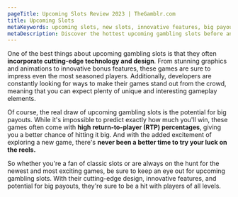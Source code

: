 ```yaml
---
pageTitle: Upcoming Slots Review 2023 | TheGamblr.com
title: Upcoming Slots
metaKeywords: upcoming slots, new slots, innovative features, big payouts, cutting-edge graphics, buzzworthy games, exclusive previews
metaDescription: Discover the hottest upcoming gambling slots before anyone else! We've curated a list of the most buzzworthy games on the horizon, including exclusive previews and behind-the-scenes info. Don't miss out on the next big thing in online gaming.
---
```


One of the best things about upcoming gambling slots is that they often **incorporate cutting-edge technology and design**. From stunning graphics and animations to innovative bonus features, these games are sure to impress even the most seasoned players. Additionally, developers are constantly looking for ways to make their games stand out from the crowd, meaning that you can expect plenty of unique and interesting gameplay elements.

Of course, the real draw of upcoming gambling slots is the potential for big payouts. While it's impossible to predict exactly how much you'll win, these games often come with **high return-to-player (RTP) percentages**, giving you a better chance of hitting it big. And with the added excitement of exploring a new game, there's **never been a better time to try your luck on the reels.**

So whether you're a fan of classic slots or are always on the hunt for the newest and most exciting games, be sure to keep an eye out for upcoming gambling slots. With their cutting-edge design, innovative features, and potential for big payouts, they're sure to be a hit with players of all levels.